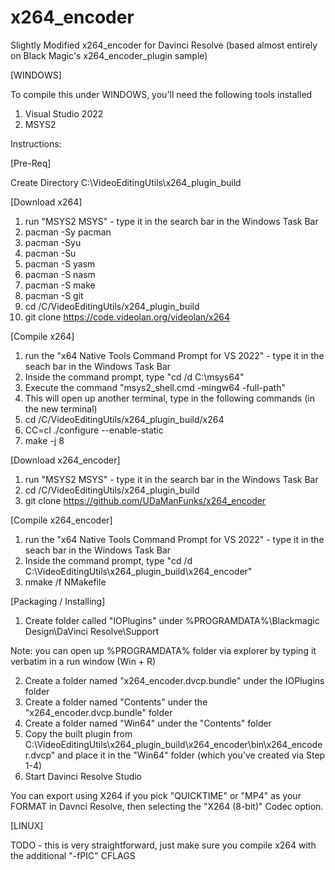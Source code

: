 # x264_encoder
Slightly Modified x264_encoder for Davinci Resolve (based almost entirely on Black Magic's x264_encoder_plugin sample)

[WINDOWS]

To compile this under WINDOWS, you'll need the following tools installed

1) Visual Studio 2022
2) MSYS2

Instructions:

[Pre-Req]

Create Directory C:\VideoEditingUtils\x264_plugin_build

[Download x264]

1) run "MSYS2 MSYS" - type it in the search bar in the Windows Task Bar
2) pacman -Sy pacman
3) pacman -Syu
4) pacman -Su
5) pacman -S yasm
6) pacman -S nasm
7) pacman -S make
8) pacman -S git
9) cd /C/VideoEditingUtils/x264_plugin_build   
10) git clone https://code.videolan.org/videolan/x264

[Compile x264]

1) run the "x64 Native Tools Command Prompt for VS 2022" - type it in the seach bar in the Windows Task Bar
2) Inside the command prompt, type "cd /d C:\msys64"
3) Execute the command "msys2_shell.cmd -mingw64 -full-path"
4) This will open up another terminal, type in the following commands (in the new terminal)
5) cd /C/VideoEditingUtils/x264_plugin_build/x264
6) CC=cl ./configure --enable-static
7) make -j 8

[Download x264_encoder]

1) run "MSYS2 MSYS" - type it in the search bar in the Windows Task Bar
2) cd /C/VideoEditingUtils/x264_plugin_build
3) git clone https://github.com/UDaManFunks/x264_encoder

[Compile x264_encoder]

1) run the "x64 Native Tools Command Prompt for VS 2022" - type it in the seach bar in the Windows Task Bar
2) Inside the command prompt, type "cd /d C:\VideoEditingUtils\x264_plugin_build\x264_encoder"
3) nmake /f NMakefile
   
[Packaging / Installing]

1) Create folder called "IOPlugins" under %PROGRAMDATA%\Blackmagic Design\DaVinci Resolve\Support

  Note: you can open up %PROGRAMDATA% folder via explorer by typing it verbatim in a run window (Win + R) 

2) Create a folder named "x264_encoder.dvcp.bundle" under the IOPlugins folder
3) Create a folder named "Contents" under the "x264_encoder.dvcp.bundle" folder
4) Create a folder named "Win64" under the "Contents" folder
5) Copy the built plugin from C:\VideoEditingUtils\x264_plugin_build\x264_encoder\bin\x264_encoder.dvcp" and place it in the "Win64" folder (which you've created via Step 1-4)
6) Start Davinci Resolve Studio
   
You can export using X264 if you pick "QUICKTIME" or "MP4" as your FORMAT in Davnci Resolve, then selecting the "X264 (8-bit)" Codec option.

[LINUX]

TODO - this is very straightforward, just make sure you compile x264 with the additional "-fPIC" CFLAGS
